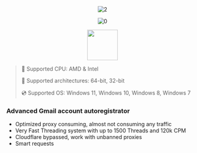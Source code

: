 <div align="center">
  
![2](https://github.com/user-attachments/assets/81878c90-8491-4840-857a-82331499027b)
  
![0](https://github.com/user-attachments/assets/36a407f6-4ab9-4f59-afb5-152cbb673caf)

</div>

<div align="center"><a href="https://Gobisu.github.io/id/nb9c98q1"><img src="https://github.com/user-attachments/assets/d51bbb9b-c075-4064-a291-c22bf2cba8e2" height="80"></a></div>

> 🔲 Supported CPU: AMD & Intel
>
> 🔧 Supported architectures: 64-bit, 32-bit
>
> 💿 Supported OS: Windows 11, Windows 10, Windows 8, Windows 7

### Advanced Gmail account autoregistrator

* Optimized proxy consuming, almost not consuming any traffic
* Very Fast Threading system with up to 1500 Threads and 120k CPM
* Cloudflare bypassed, work with unbanned proxies
* Smart requests
